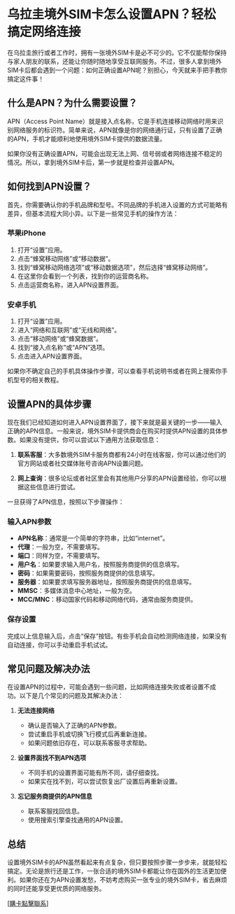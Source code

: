 # 乌拉圭境外SIM卡怎么设置APN？轻松搞定网络连接

在乌拉圭旅行或者工作时，拥有一张境外SIM卡是必不可少的。它不仅能帮你保持与家人朋友的联系，还能让你随时随地享受互联网服务。不过，很多人拿到境外SIM卡后都会遇到一个问题：如何正确设置APN呢？别担心，今天就来手把手教你搞定这件事！

## 什么是APN？为什么需要设置？

APN（Access Point Name）就是接入点名称，它是手机连接移动网络时用来识别网络服务的标识符。简单来说，APN就像是你的网络通行证，只有设置了正确的APN，手机才能顺利地使用境外SIM卡提供的数据流量。

如果你没有正确设置APN，可能会出现无法上网、信号弱或者网络连接不稳定的情况。所以，拿到境外SIM卡后，第一步就是检查并设置APN。

## 如何找到APN设置？

首先，你需要确认你的手机品牌和型号。不同品牌的手机进入设置的方式可能略有差异，但基本流程大同小异。以下是一些常见手机的操作方法：

### 苹果iPhone
1. 打开“设置”应用。
2. 点击“蜂窝移动网络”或“移动数据”。
3. 找到“蜂窝移动网络选项”或“移动数据选项”，然后选择“蜂窝移动网络”。
4. 在这里你会看到一个列表，找到你的运营商名称。
5. 点击运营商名称，进入APN设置界面。

### 安卓手机
1. 打开“设置”应用。
2. 进入“网络和互联网”或“无线和网络”。
3. 点击“移动网络”或“蜂窝数据”。
4. 找到“接入点名称”或“APN”选项。
5. 点击进入APN设置界面。

如果你不确定自己的手机具体操作步骤，可以查看手机说明书或者在网上搜索你手机型号的相关教程。

## 设置APN的具体步骤

现在我们已经知道如何进入APN设置界面了，接下来就是最关键的一步——输入正确的APN信息。一般来说，境外SIM卡提供商会在购买时提供APN设置的具体参数。如果没有提供，你可以尝试以下通用方法获取信息：

1. **联系客服**：大多数境外SIM卡服务商都有24小时在线客服，你可以通过他们的官方网站或者社交媒体账号咨询APN设置问题。
   
2. **网上查询**：很多论坛或者社区里会有其他用户分享的APN设置经验，你可以根据这些信息进行尝试。

一旦获得了APN信息，按照以下步骤操作：

### 输入APN参数
- **APN名称**：通常是一个简单的字符串，比如“internet”。
- **代理**：一般为空，不需要填写。
- **端口**：同样为空，不需要填写。
- **用户名**：如果要求输入用户名，按照服务商提供的信息填写。
- **密码**：如果需要密码，按照服务商提供的信息填写。
- **服务器**：如果要求填写服务器地址，按照服务商提供的信息填写。
- **MMSC**：多媒体消息中心地址，一般为空。
- **MCC/MNC**：移动国家代码和移动网络代码，通常由服务商提供。

### 保存设置
完成以上信息输入后，点击“保存”按钮。有些手机会自动检测网络连接，如果没有自动连接，你可以手动重启手机试试。

## 常见问题及解决办法

在设置APN的过程中，可能会遇到一些问题，比如网络连接失败或者设置不成功。以下是几个常见的问题及其解决办法：

1. **无法连接网络**
   - 确认是否输入了正确的APN参数。
   - 尝试重启手机或切换飞行模式后再重新连接。
   - 如果问题依旧存在，可以联系客服寻求帮助。

2. **设置界面找不到APN选项**
   - 不同手机的设置界面可能有所不同，请仔细查找。
   - 如果实在找不到，可以尝试恢复出厂设置后再重新设置。

3. **忘记服务商提供的APN信息**
   - 联系客服找回信息。
   - 使用搜索引擎查找通用的APN设置。

## 总结

设置境外SIM卡的APN虽然看起来有点复杂，但只要按照步骤一步步来，就能轻松搞定。无论是旅行还是工作，一张合适的境外SIM卡都能让你在国外的生活更加便利。如果你还在为APN设置发愁，不妨考虑购买一张专业的境外SIM卡，省去麻烦的同时还能享受更优质的网络服务。

[[購卡點擊聯系](https://t.me/s/SXDXQF)]
